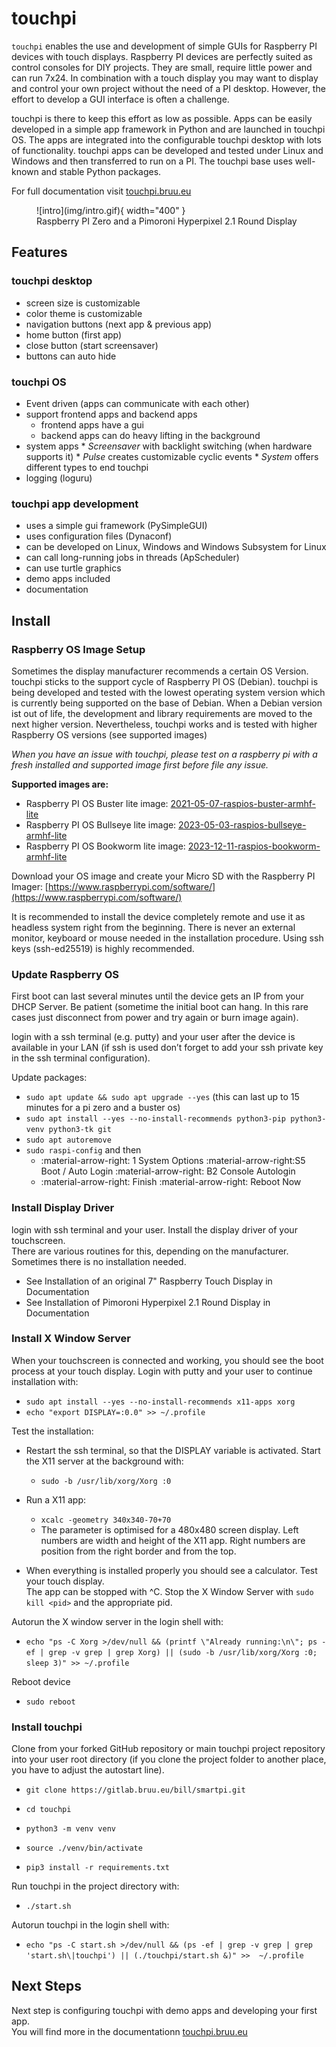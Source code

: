# touchpi

`touchpi` enables the use and development of simple GUIs for Raspberry PI devices with touch displays.
Raspberry PI devices are perfectly suited as control consoles for DIY projects. 
They are small, require little power and can run 7x24.
In combination with a touch display you may want to display and control your own project without the need of a PI desktop. 
However, the effort to develop a GUI interface is often a challenge.

touchpi is there to keep this effort as low as possible. 
Apps can be easily developed in a simple app framework in Python and are launched in touchpi OS. 
The apps are integrated into the configurable touchpi desktop with lots of functionality. 
touchpi apps can be developed and tested under Linux and Windows and then transferred to run on a PI.
The touchpi base uses well-known and stable Python packages.

For full documentation visit [touchpi.bruu.eu](https://touchpi.bruu.eu)

<figure markdown>
  ![intro](img/intro.gif){ width="400" }
  <figcaption>Raspberry PI Zero and a Pimoroni Hyperpixel 2.1 Round Display</figcaption>
</figure>
 
## Features
### touchpi desktop
* screen size is customizable
* color theme is customizable
* navigation buttons (next app & previous app)
* home button (first app)
* close button (start screensaver)
* buttons can auto hide

### touchpi OS
* Event driven (apps can communicate with each other)
* support frontend apps and backend apps
    * frontend apps have a gui
    * backend apps can do heavy lifting in the background
* system apps
      * *Screensaver* with backlight switching (when hardware supports it)
      * *Pulse* creates customizable cyclic events
      * *System* offers different types to end touchpi
* logging (loguru)

### touchpi app development
* uses a simple gui framework (PySimpleGUI)
* uses configuration files (Dynaconf)
* can be developed on Linux, Windows and Windows Subsystem for Linux
* can call long-running jobs in threads (ApScheduler)
* can use turtle graphics
* demo apps included
* documentation

## Install
### Raspberry OS Image Setup

Sometimes the display manufacturer recommends a certain OS Version. 
touchpi sticks to the support cycle of Raspberry PI OS (Debian). 
touchpi is being developed and tested with the lowest operating system version which is currently being supported on the base of Debian. When a Debian version ist out of life, the development and library requirements are moved to the next higher version.
Nevertheless, touchpi works and is tested with higher Raspberry OS versions (see supported images)  

*When you have an issue with touchpi, please test on a raspberry pi with a fresh installed and supported image first before file any issue.*

**Supported images are:**

* Raspberry PI OS Buster lite image: [2021-05-07-raspios-buster-armhf-lite](https://downloads.raspberrypi.org/raspios_lite_armhf/images/raspios_lite_armhf-2021-05-28/2021-05-07-raspios-buster-armhf-lite.zip)
* Raspberry PI OS Bullseye lite image: [2023-05-03-raspios-bullseye-armhf-lite](https://downloads.raspberrypi.org/raspios_lite_armhf/images/raspios_lite_armhf-2023-05-03/2023-05-03-raspios-bullseye-armhf-lite.img.xz)
* Raspberry PI OS Bookworm lite image: [2023-12-11-raspios-bookworm-armhf-lite](https://downloads.raspberrypi.org/raspios_lite_armhf/images/raspios_lite_armhf-2023-12-11/2023-12-11-raspios-bookworm-armhf-lite.img.xz)

Download your OS image and create your Micro SD with the Raspberry PI Imager: 
[https://www.raspberrypi.com/software/](https://www.raspberrypi.com/software/) 

It is recommended to install the device completely remote and use it as headless system right from the beginning. 
There is never an external monitor, keyboard or mouse needed in the installation procedure.
Using ssh keys (ssh-ed25519) is highly recommended.

### Update Raspberry OS

First boot can last several minutes until the device gets an IP from your DHCP Server. Be patient (sometime the initial boot can hang. In this rare cases just disconnect from power and try again or burn image again).

login with a ssh terminal (e.g. putty) and your user after the device is available in your LAN (if ssh is used don’t forget to add your ssh private key in the ssh terminal configuration).

Update packages: 

* `sudo apt update && sudo apt upgrade --yes`  (this can last up to 15 minutes for a pi zero and a buster os)
* `sudo apt install --yes --no-install-recommends python3-pip python3-venv python3-tk git`
* `sudo apt autoremove`
* `sudo raspi-config` and then
    * :material-arrow-right: 1 System Options :material-arrow-right:S5 Boot / Auto Login :material-arrow-right: B2 Console Autologin <br>
    * :material-arrow-right: Finish :material-arrow-right: Reboot Now

### Install Display Driver

login with ssh terminal and your user. 
Install the display driver of your touchscreen. <br>
There are various routines for this, depending on the manufacturer. Sometimes there is no installation needed.

* See Installation of an original 7" Raspberry Touch Display in Documentation
* See Installation of Pimoroni Hyperpixel 2.1 Round Display in Documentation


### Install X Window Server

When your touchscreen is connected and working, you should see the boot process at your touch display.
Login with putty and your user to continue installation with:

- `sudo apt install --yes --no-install-recommends x11-apps xorg`
- `echo "export DISPLAY=:0.0" >> ~/.profile`

Test the installation:

* Restart the ssh terminal, so that the DISPLAY variable is activated.
Start the X11 server at the background with:
    * `sudo -b /usr/lib/xorg/Xorg :0`
* Run a X11 app:
    * `xcalc -geometry 340x340-70+70`  
    * The parameter is optimised for a 480x480 screen display. Left numbers are width and height of the X11 app. Right numbers are position from the right border and from the top.

* When everything is installed properly you should see a calculator. Test your touch display.<br>
The app can be stopped with ^C. Stop the X Window Server with `sudo kill <pid>` and the appropriate pid.


Autorun the X window server in the login shell with:

- `echo "ps -C Xorg >/dev/null && (printf \"Already running:\n\"; ps -ef | grep -v grep | grep Xorg) || (sudo -b /usr/lib/xorg/Xorg :0; sleep 3)" >> ~/.profile`

Reboot device

- `sudo reboot`

### Install touchpi

Clone from your forked GitHub repository or main touchpi project repository into your user root directory (if you clone the project folder to another place, you have to adjust the autostart line).

- `git clone https://gitlab.bruu.eu/bill/smartpi.git`

- `cd touchpi`

- `python3 -m venv venv`

- `source ./venv/bin/activate`

- `pip3 install -r requirements.txt`

Run touchpi in the project directory with:

- `./start.sh`

Autorun touchpi in the login shell with: 

- `echo "ps -C start.sh >/dev/null && (ps -ef | grep -v grep | grep 'start.sh\|touchpi') || (./touchpi/start.sh &)" >>  ~/.profile`

## Next Steps

Next step is configuring touchpi with demo apps and developing your first app.<br>
You will find more in the documentationn [touchpi.bruu.eu](https://touchpi.bruu.eu)


